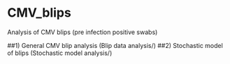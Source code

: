 # CMV_blips
Analysis of CMV blips (pre infection positive swabs)

##1) General CMV blip analysis (Blip data analysis/)
##2) Stochastic model of blips (Stochastic model analysis/)